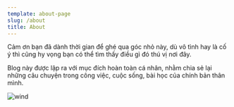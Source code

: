 ```yaml
---
template: about-page
slug: /about
title: About
---
```

Cảm ơn bạn đã dành thời gian để ghé qua góc nhỏ này, dù vô tình hay là cố ý thì cũng hy vọng bạn có thể tìm thấy điều gì đó thú vị nơi đây.

Blog này được lập ra với mục đích hoàn toàn cá nhân, nhằm chia sẻ lại những câu chuyện trong công việc, cuộc sống, bài học của chính bản thân mình.

![wind](/assets/picsart_06-26-12.30.37.jpg "wind")